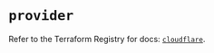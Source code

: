 # `provider`

Refer to the Terraform Registry for docs: [`cloudflare`](https://registry.terraform.io/providers/cloudflare/cloudflare/5.10.1/docs).
